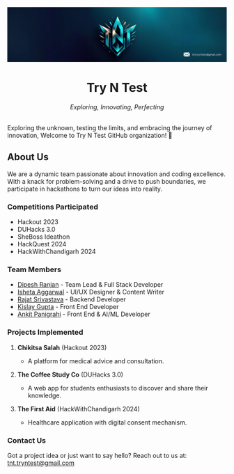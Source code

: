 
<div align="center">
  
  <img src="https://github.com/Try-N-Test/.github/blob/main/TNT%20Banner.png?raw=true" alt="Team Try and Test">
  
  <h1 align="center">Try N Test</h1>
  <i>Exploring, Innovating, Perfecting</i><br>
    <br>
</div>

Exploring the unknown, testing the limits, and embracing the journey of innovation, Welcome to Try N Test GitHub organization! 🚀

## About Us

We are a dynamic team passionate about innovation and coding excellence. With a knack for problem-solving and a drive to push boundaries, we participate in hackathons to turn our ideas into reality.

### Competitions Participated

- Hackout 2023
- DUHacks 3.0
- SheBoss Ideathon
- HackQuest 2024
- HackWithChandigarh 2024


### Team Members

- [Dipesh Ranjan](https://github.com/dipesh2508) - Team Lead & Full Stack Developer
- [Isheta Aggarwal](https://github.com/Isheta20) - UI/UX Designer & Content Writer
- [Rajat Srivastava](https://github.com/Rajat4279) - Backend Developer
- [Kislay Gupta](https://github.com/kislay-gupta) - Front End Developer
- [Ankit Panigrahi](https://github.com/PanigrahiAnkit) - Front End & AI/ML Developer

### Projects Implemented

1. **Chikitsa Salah** (Hackout 2023)
   - A platform for medical advice and consultation.
   
2. **The Coffee Study Co** (DUHacks 3.0)
   - A web app for students enthusiasts to discover and share their knowledge.
  
3. **The First Aid** (HackWithChandigarh 2024)
   - Healthcare application with digital consent mechanism.

### Contact Us

Got a project idea or just want to say hello? Reach out to us at: [tnt.tryntest@gmail.com](mailto:tnt.tryntest@gmail.com)

